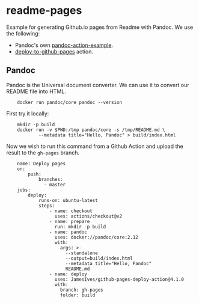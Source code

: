 # readme-pages
Example for generating Github.io pages from Readme with Pandoc. We use the following:

- Pandoc's own [pandoc-action-example](https://github.com/pandoc/pandoc-action-example).
- [deploy-to-github-pages](https://github.com/marketplace/actions/deploy-to-github-pages) action.

## Pandoc
Pandoc is the Universal document converter. We can use it to convert our README file into HTML.

        docker run pandoc/core pandoc --version

First try it locally:

        mkdir -p build
        docker run -v $PWD:/tmp pandoc/core -s /tmp/README.md \
                --metadata title="Hello, Pandoc" > build/index.html

Now we wish to run this command from a Github Action and upload the result to the `gh-pages` branch.

        name: Deploy pages
        on:
            push:
                branches:
                  - master
        jobs:
            deploy:
                runs-on: ubuntu-latest
                steps:
                    - name: checkout
                      uses: actions/checkout@v2
                    - name: prepare
                      run: mkdir -p build
                    - name: pandoc
                      uses: docker://pandoc/core:2.12
                      with:
                        args: >-
                          --standalone
                          --output=build/index.html
                          --metadata title="Hello, Pandoc"
                          README.md
                    - name: deploy
                      uses: JamesIves/github-pages-deploy-action@4.1.0
                      with:
                        branch: gh-pages
                        folder: build

